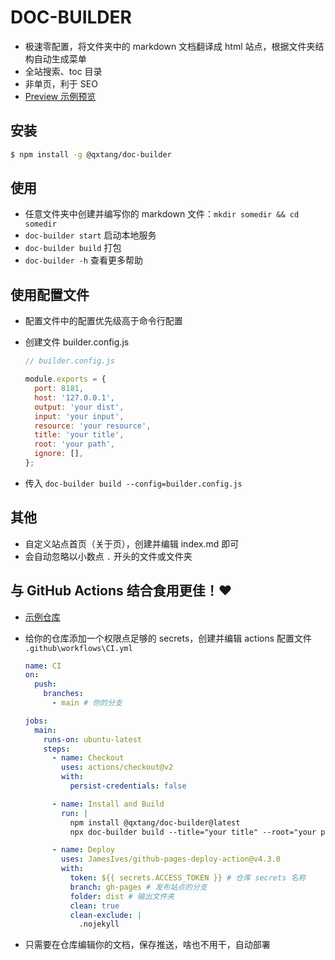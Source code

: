 # DOC-BUILDER

- 极速零配置，将文件夹中的 markdown 文档翻译成 html 站点，根据文件夹结构自动生成菜单
- 全站搜索、toc 目录
- 非单页，利于 SEO
- [Preview 示例预览](https://qxtang.github.io/my-book/)

## 安装

```sh
$ npm install -g @qxtang/doc-builder
```

## 使用

- 任意文件夹中创建并编写你的 markdown 文件：`mkdir somedir && cd somedir`
- `doc-builder start` 启动本地服务
- `doc-builder build` 打包
- `doc-builder -h` 查看更多帮助

## 使用配置文件

- 配置文件中的配置优先级高于命令行配置
- 创建文件 builder.config.js

  ```javascript
  // builder.config.js

  module.exports = {
    port: 8181,
    host: '127.0.0.1',
    output: 'your dist',
    input: 'your input',
    resource: 'your resource',
    title: 'your title',
    root: 'your path',
    ignore: [],
  };
  ```

- 传入 `doc-builder build --config=builder.config.js`

## 其他

- 自定义站点首页（关于页），创建并编辑 index.md 即可
- 会自动忽略以小数点 `.` 开头的文件或文件夹

## 与 GitHub Actions 结合食用更佳！❤

- [示例仓库](https://github.com/qxtang/my-book)
- 给你的仓库添加一个权限点足够的 secrets，创建并编辑 actions 配置文件 `.github\workflows\CI.yml`

  ```yml
  name: CI
  on:
    push:
      branches:
        - main # 你的分支

  jobs:
    main:
      runs-on: ubuntu-latest
      steps:
        - name: Checkout
          uses: actions/checkout@v2
          with:
            persist-credentials: false

        - name: Install and Build
          run: |
            npm install @qxtang/doc-builder@latest
            npx doc-builder build --title="your title" --root="your path" --ignore=node_modules,dist

        - name: Deploy
          uses: JamesIves/github-pages-deploy-action@v4.3.0
          with:
            token: ${{ secrets.ACCESS_TOKEN }} # 仓库 secrets 名称
            branch: gh-pages # 发布站点的分支
            folder: dist # 输出文件夹
            clean: true
            clean-exclude: |
              .nojekyll
  ```

- 只需要在仓库编辑你的文档，保存推送，啥也不用干，自动部署

